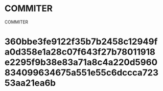 # COMMITER
COMMITER






# 360bbe3fe9122f35b7b2458c12949fa0d358e1a28c07f643f27b78011918e2295f9b38e83a71a8c4a220d5960834099634675a551e55c6dccca72353aa21ea6b

